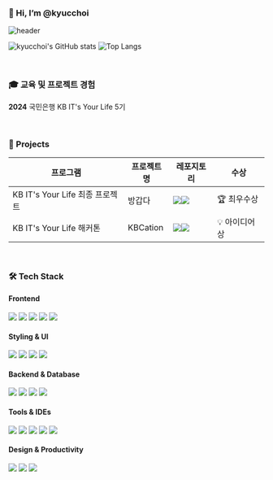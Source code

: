 ### 👋 Hi, I’m @kyucchoi

![header](https://capsule-render.vercel.app/api?type=Venom&height=300&color=timeAuto&text=kyucchoi&animation=fadeIn&desc=&descAlignY=56&reversal=false&fontAlignY=40&fontColor=ffffff)

![kyucchoi's GitHub stats](https://github-readme-stats.vercel.app/api?username=kyucchoi&show_icons=true&theme=midnight-purple&bg_color=0d1117&hide_border=true) ![Top Langs](https://github-readme-stats.vercel.app/api/top-langs/?username=kyucchoi&layout=compact&title_color=ffffff&bg_color=0d1117&hide_border=true)

<br>

### 🎓 교육 및 프로젝트 경험

**2024** 국민은행 KB IT's Your Life 5기

<br>

### 🚀 Projects

|프로그램|프로젝트명|레포지토리|수상|
|----------|------------|------|------|
|KB IT's Your Life 최종 프로젝트|방갑다|<a href="https://github.com/P1-3-kbAnk"><img src="https://img.shields.io/badge/GitHub-181717?style=flat-square&logo=github&logoColor=white"/><img src="https://img.shields.io/badge/방갑다-FEDE5B?style=flat-square&logoColor=black"/></a>|🏆 최우수상|
|KB IT's Your Life 해커톤|KBCation|<a href="https://github.com/KB-Tom-Dick-and-Harry"><img src="https://img.shields.io/badge/GitHub-181717?style=flat-square&logo=github&logoColor=white"/><img src="https://img.shields.io/badge/KBCation-FEDE5B?style=flat-square&logoColor=black"/></a>|💡 아이디어상|


<br>

### 🛠️ Tech Stack

#### Frontend
<div align="left">
  <img src="https://img.shields.io/badge/HTML5-E34F26?style=flat-square&logo=html5&logoColor=white" />
  <img src="https://img.shields.io/badge/CSS3-1572B6?style=flat-square&logo=css3&logoColor=white" />
  <img src="https://img.shields.io/badge/JavaScript-F7DF1E?style=flat-square&logo=javascript&logoColor=black" />
  <img src="https://img.shields.io/badge/TypeScript-3178C6?style=flat-square&logo=typescript&logoColor=white" />
  <img src="https://img.shields.io/badge/Vue.js-4FC08D?style=flat-square&logo=vuedotjs&logoColor=white" />
</div>

#### Styling & UI
<div align="left">
  <img src="https://img.shields.io/badge/Bootstrap-7952B3?style=flat-square&logo=bootstrap&logoColor=white" />
  <img src="https://img.shields.io/badge/Tailwindcss-06B6D4?style=flat-square&logo=tailwindcss&logoColor=white" />
  <img src="https://img.shields.io/badge/Shadcnui-000000?style=flat-square&logo=shadcnui&logoColor=white" />
  <img src="https://img.shields.io/badge/Fontawesome-538DD7?style=flat-square&logo=fontawesome&logoColor=white" />
</div>

#### Backend & Database
<div align="left">
  <img src="https://img.shields.io/badge/Node.js-5FA04E?style=flat-square&logo=nodedotjs&logoColor=white" />
  <img src="https://img.shields.io/badge/Spring-6DB33F?style=flat-square&logo=spring&logoColor=white" />
  <img src="https://img.shields.io/badge/MySQL-4479A1?style=flat-square&logo=mysql&logoColor=white" />
  <img src="https://img.shields.io/badge/MongoDB-47A248?style=flat-square&logo=mongodb&logoColor=white" />
</div>

#### Tools & IDEs
<div align="left">
  <img src="https://img.shields.io/badge/IntelliJIDEA-000000?style=flat-square&logo=IntelliJIDEA&logoColor=white" />
  <img src="https://img.shields.io/badge/Gradle-02303A?style=flat-square&logo=gradle&logoColor=white" />
  <img src="https://img.shields.io/badge/Git-F05032?style=flat-square&logo=git&logoColor=white"/>
  <img src="https://img.shields.io/badge/GitHub-181717?style=flat-square&logo=github&logoColor=white"/>
  <img src="https://img.shields.io/badge/Postman-FF6C37?style=flat-square&logo=postman&logoColor=white"/>
</div>

#### Design & Productivity
<div align="left">
  <img src="https://img.shields.io/badge/Figma-F24E1E?style=flat-square&logo=figma&logoColor=white" />
  <img src="https://img.shields.io/badge/Canva-00C4CC?style=flat-square&logo=canva&logoColor=white" />
  <img src="https://img.shields.io/badge/Notion-000000?style=flat-square&logo=notion&logoColor=white" />
</div>
